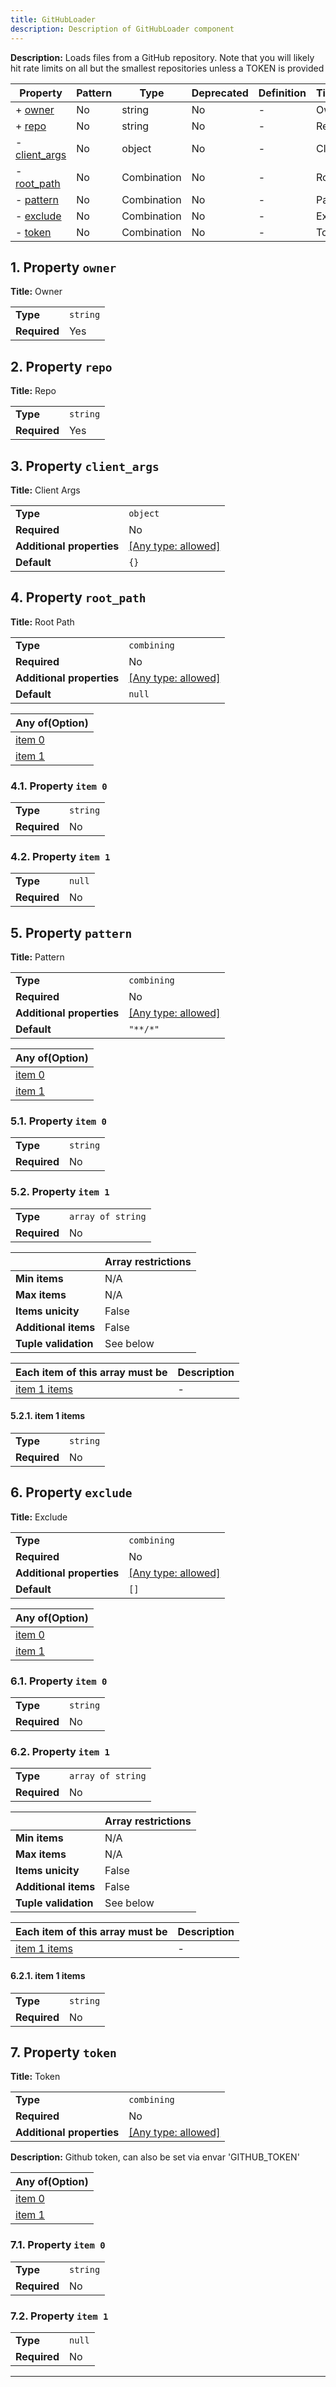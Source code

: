 ```yaml
---
title: GitHubLoader
description: Description of GitHubLoader component
---
```


**Description:** Loads files from a GitHub repository. Note that you will likely hit rate limits on all but the smallest repositories
unless a TOKEN is provided

| Property                       | Pattern | Type        | Deprecated | Definition | Title/Description |
| ------------------------------ | ------- | ----------- | ---------- | ---------- | ----------------- |
| + [owner](#owner )             | No      | string      | No         | -          | Owner             |
| + [repo](#repo )               | No      | string      | No         | -          | Repo              |
| - [client_args](#client_args ) | No      | object      | No         | -          | Client Args       |
| - [root_path](#root_path )     | No      | Combination | No         | -          | Root Path         |
| - [pattern](#pattern )         | No      | Combination | No         | -          | Pattern           |
| - [exclude](#exclude )         | No      | Combination | No         | -          | Exclude           |
| - [token](#token )             | No      | Combination | No         | -          | Token             |

## <a name="owner"></a>1. Property `owner`

**Title:** Owner

|              |          |
| ------------ | -------- |
| **Type**     | `string` |
| **Required** | Yes      |

## <a name="repo"></a>2. Property `repo`

**Title:** Repo

|              |          |
| ------------ | -------- |
| **Type**     | `string` |
| **Required** | Yes      |

## <a name="client_args"></a>3. Property `client_args`

**Title:** Client Args

|                           |                                                                           |
| ------------------------- | ------------------------------------------------------------------------- |
| **Type**                  | `object`                                                                  |
| **Required**              | No                                                                        |
| **Additional properties** | [[Any type: allowed]](# "Additional Properties of any type are allowed.") |
| **Default**               | `{}`                                                                      |

## <a name="root_path"></a>4. Property `root_path`

**Title:** Root Path

|                           |                                                                           |
| ------------------------- | ------------------------------------------------------------------------- |
| **Type**                  | `combining`                                                               |
| **Required**              | No                                                                        |
| **Additional properties** | [[Any type: allowed]](# "Additional Properties of any type are allowed.") |
| **Default**               | `null`                                                                    |

| Any of(Option)                |
| ----------------------------- |
| [item 0](#root_path_anyOf_i0) |
| [item 1](#root_path_anyOf_i1) |

### <a name="root_path_anyOf_i0"></a>4.1. Property `item 0`

|              |          |
| ------------ | -------- |
| **Type**     | `string` |
| **Required** | No       |

### <a name="root_path_anyOf_i1"></a>4.2. Property `item 1`

|              |        |
| ------------ | ------ |
| **Type**     | `null` |
| **Required** | No     |

## <a name="pattern"></a>5. Property `pattern`

**Title:** Pattern

|                           |                                                                           |
| ------------------------- | ------------------------------------------------------------------------- |
| **Type**                  | `combining`                                                               |
| **Required**              | No                                                                        |
| **Additional properties** | [[Any type: allowed]](# "Additional Properties of any type are allowed.") |
| **Default**               | `"**/*"`                                                                  |

| Any of(Option)              |
| --------------------------- |
| [item 0](#pattern_anyOf_i0) |
| [item 1](#pattern_anyOf_i1) |

### <a name="pattern_anyOf_i0"></a>5.1. Property `item 0`

|              |          |
| ------------ | -------- |
| **Type**     | `string` |
| **Required** | No       |

### <a name="pattern_anyOf_i1"></a>5.2. Property `item 1`

|              |                   |
| ------------ | ----------------- |
| **Type**     | `array of string` |
| **Required** | No                |

|                      | Array restrictions |
| -------------------- | ------------------ |
| **Min items**        | N/A                |
| **Max items**        | N/A                |
| **Items unicity**    | False              |
| **Additional items** | False              |
| **Tuple validation** | See below          |

| Each item of this array must be         | Description |
| --------------------------------------- | ----------- |
| [item 1 items](#pattern_anyOf_i1_items) | -           |

#### <a name="autogenerated_heading_2"></a>5.2.1. item 1 items

|              |          |
| ------------ | -------- |
| **Type**     | `string` |
| **Required** | No       |

## <a name="exclude"></a>6. Property `exclude`

**Title:** Exclude

|                           |                                                                           |
| ------------------------- | ------------------------------------------------------------------------- |
| **Type**                  | `combining`                                                               |
| **Required**              | No                                                                        |
| **Additional properties** | [[Any type: allowed]](# "Additional Properties of any type are allowed.") |
| **Default**               | `[]`                                                                      |

| Any of(Option)              |
| --------------------------- |
| [item 0](#exclude_anyOf_i0) |
| [item 1](#exclude_anyOf_i1) |

### <a name="exclude_anyOf_i0"></a>6.1. Property `item 0`

|              |          |
| ------------ | -------- |
| **Type**     | `string` |
| **Required** | No       |

### <a name="exclude_anyOf_i1"></a>6.2. Property `item 1`

|              |                   |
| ------------ | ----------------- |
| **Type**     | `array of string` |
| **Required** | No                |

|                      | Array restrictions |
| -------------------- | ------------------ |
| **Min items**        | N/A                |
| **Max items**        | N/A                |
| **Items unicity**    | False              |
| **Additional items** | False              |
| **Tuple validation** | See below          |

| Each item of this array must be         | Description |
| --------------------------------------- | ----------- |
| [item 1 items](#exclude_anyOf_i1_items) | -           |

#### <a name="autogenerated_heading_3"></a>6.2.1. item 1 items

|              |          |
| ------------ | -------- |
| **Type**     | `string` |
| **Required** | No       |

## <a name="token"></a>7. Property `token`

**Title:** Token

|                           |                                                                           |
| ------------------------- | ------------------------------------------------------------------------- |
| **Type**                  | `combining`                                                               |
| **Required**              | No                                                                        |
| **Additional properties** | [[Any type: allowed]](# "Additional Properties of any type are allowed.") |

**Description:** Github token, can also be set via envar 'GITHUB_TOKEN'

| Any of(Option)            |
| ------------------------- |
| [item 0](#token_anyOf_i0) |
| [item 1](#token_anyOf_i1) |

### <a name="token_anyOf_i0"></a>7.1. Property `item 0`

|              |          |
| ------------ | -------- |
| **Type**     | `string` |
| **Required** | No       |

### <a name="token_anyOf_i1"></a>7.2. Property `item 1`

|              |        |
| ------------ | ------ |
| **Type**     | `null` |
| **Required** | No     |

----------------------------------------------------------------------------------------------------------------------------
